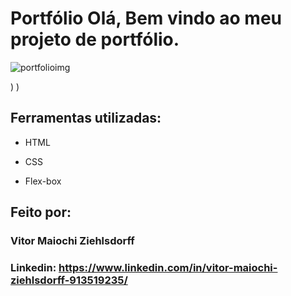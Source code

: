 # Portfólio Olá, Bem vindo ao meu projeto de portfólio.

![portfolioimg](https://github.com/vitormz5/portfolioSimples/assets/113218415/cdd98fcb-f38c-4fec-b949-d2900d111b50)

)
)

## Ferramentas utilizadas:

* HTML

* CSS

* Flex-box

## Feito por:

### Vitor Maiochi Ziehlsdorff

### Linkedin: https://www.linkedin.com/in/vitor-maiochi-ziehlsdorff-913519235/
